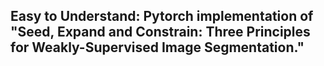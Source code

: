 ## Easy to Understand: Pytorch implementation of "Seed, Expand and Constrain: Three Principles for Weakly-Supervised Image Segmentation."

